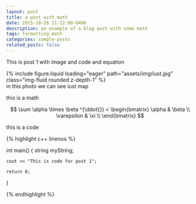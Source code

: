 ```yaml
---
layout: post
title: a post with math
date: 2015-10-20 11:12:00-0400
description: an example of a blog post with some math
tags: formatting math
categories: sample-posts
related_posts: false
---
```


This is post 1 with image and code and equation


<div class="row mt-3">
    <div class="col-sm mt-3 mt-md-0">
        {% include figure.liquid loading="eager" path="assets/img/iust.jpg" class="img-fluid rounded z-depth-1" %}
    </div>
</div>
<div class="caption">
    in this photo we can see iust map
</div>



this is a math 


$$
\sum \alpha \times \beta ^{\ddot{}} < \begin{bmatrix}
\alpha  & \beta  \\
\varepsilon  & \xi  \\
\end{bmatrix}
$$



this is a code  



{% highlight c++ linenos %}

int main()
{
    string myString;

    cout << "This is code for post 1";

    return 0;

}

{% endhighlight %}
